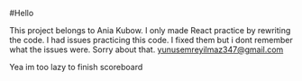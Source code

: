 #Hello

This project belongs to Ania Kubow. I only made React practice by rewriting the code.
I had issues practicing this code. I fixed them but i dont remember what the issues were. Sorry about that.
yunusemreyilmaz347@gmail.com

Yea im too lazy to finish scoreboard
